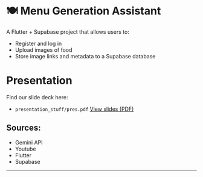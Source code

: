 # 🍽 Menu Generation Assistant

A Flutter + Supabase project that allows users to:

- Register and log in
- Upload images of food
- Store image links and metadata to a Supabase database

# Presentation

Find our slide deck here:  
- `presentation_stuff/pres.pdf`
[View slides (PDF)](presentation_stuff/pres.pdf)

## Sources:
- Gemini API
- Youtube
- Flutter
- Supabase


---
